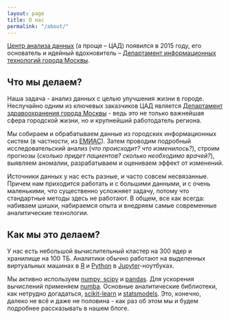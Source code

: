 ```yaml
---
layout: page
title: О нас
permalink: "/about/"
---
```


[Центр анализа данных](https://analysiscenter.ru) (а проще – ЦАД) появился в 2015 году, его основатель и идейный вдохновитель – [Департамент информационных технологий города Москвы](http://dit.mos.ru/). 
  
## Что мы делаем?

Наша задача - анализ данных с целью улучшения жизни в городе. Неслучайно одним из ключевых заказчиков ЦАД является [Департамент здравоохранения города Москвы](http://www.mosgorzdrav.ru/) - ведь это не только важнейшая сфера городской жизни, но и крупнейший работодатель региона.

Мы собираем и обрабатываем данные из городских информационных систем (в частности, из [ЕМИАС](http://emias.mos.ru/)). Затем проводим подробный исследовательский анализ (*что происходит? что изменилось?*), строим прогнозы (*сколько придет пациентов? сколько необходимо врачей?*), выявляем аномалии, разрабатываем и оцениваем эффект от изменений. 
 
Источники данных у нас есть разные, и часто совсем несвязанные. Причем нам приходится работать и с большими данными, и с очень маленькими, что существенно усложняет задачу, потому что стандартные методы здесь не работают. В общем, все как всегда: набиваем шишки, набираемся опыта и внедряем самые современные аналитические технологии.

## Как мы это делаем?
У нас есть небольшой вычислительный кластер на 300 ядер и хранилище на 100 ТБ. Аналитики обычно работают на выделенных виртуальных машинах в [R](https://www.r-project.org/) и [Python](https://www.python.org/) в [Jupyter](http://jupyter.org/)-ноутбуках.

Мы активно используем [numpy, scipy](http://www.scipy.org/) и [pandas](http://pandas.pydata.org/). Для ускорения вычислений применяем [numba](http://numba.pydata.org/). Основные аналитические библиотеки, как нетрудно догадаться, [scikit-learn](http://scikit-learn.org/) и [statsmodels](http://statsmodels.sourceforge.net/). Это, конечно, далеко не всё и даже не половина - как раз об этом мы и будем подробнее рассказывать в нашем блоге.